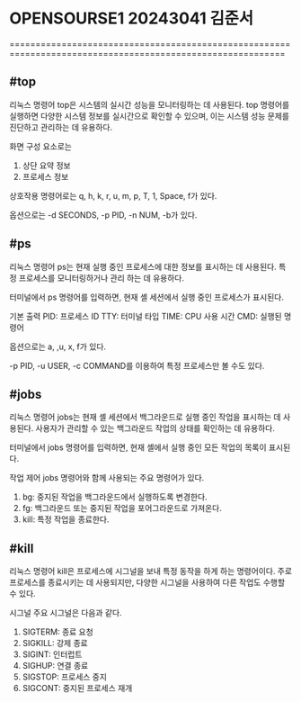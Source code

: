 # OPENSOURSE1    20243041 김준서
===========================================================================================================

#top
-----------------------------------------------------------------------------------------------------------
리눅스 명령어 top은 시스템의 실시간 성능을 모니터링하는 데 사용된다.
top 명령어를 실행하면 다양한 시스템 정보를 실시간으로 확인할 수 있으며, 
이는 시스템 성능 문제를 진단하고 관리하는 데 유용하다.

화면 구성 요소로는 
1. 상단 요약 정보
2. 프로세스 정보

상호작용 명령어로는 
q, h, k, r, u, m, p, T, 1, Space, f가 있다.

옵션으로는
-d SECONDS, -p PID, -n NUM, -b가 있다.


#ps
-----------------------------------------------------------------------------------------------------------
리눅스 명령어 ps는 현재 실행 중인 프로세스에 대한 정보를 표시하는 데 사용된다.
특정 프로세스를 모니터링하거나 관리 하는 데 유용하다.

터미널에서 ps 명령어를 입력하면, 현재 셸 세션에서 실행 중인 프로세스가 표시된다.

기본 출력
PID: 프로세스 ID
TTY: 터미널 타입
TIME: CPU 사용 시간
CMD: 실행된 명령어

옵션으로는
a, ,u, x, f가 있다.

-p PID, -u USER, -c COMMAND를 이용하여 특정 프로세스만 볼 수도 있다.


#jobs
-----------------------------------------------------------------------------------------------------------
리눅스 명령어 jobs는 현재 셸 세션에서 백그라운드로 실행 중인 작업을 표시하는 데 사용된다.
사용자가 관리할 수 있는 백그라운드 작업의 상태를 확인하는 데 유용하다.

터미널에서 jobs 명령어를 입력하면, 현재 셸에서 실행 중인 모든 작업의 목록이 표시된다.

작업 제어
jobs 명령어와 함께 사용되는 주요 명령어가 있다.
1. bg: 중지된 작업을 백그라운드에서 실행하도록 변경한다.
2. fg: 백그라운드 또는 중지된 작업을 포어그라운드로 가져온다.
3. kill: 특정 작업을 종료한다.



#kill
------------------------------------------------------------------------------------------------------------
리눅스 명령어 kill은 프로세스에 시그널을 보내 특정 동작을 하게 하는 명령어이다.
주로 프로세스를 종료시키는 데 사용되지만, 다양한 시그널을 사용하여 다른 작업도 수행할 수 있다.

시그널
주요 시그널은 다음과 같다.
1. SIGTERM: 종료 요청
2. SIGKILL: 강제 종료
3. SIGINT: 인터럽트
4. SIGHUP: 연결 종료
5. SIGSTOP: 프로세스 중지
6. SIGCONT: 중지된 프로세스 재개
